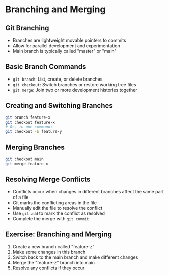 # Branching and Merging

## Git Branching

- Branches are lightweight movable pointers to commits
- Allow for parallel development and experimentation
- Main branch is typically called "master" or "main"

## Basic Branch Commands

- `git branch`: List, create, or delete branches
- `git checkout`: Switch branches or restore working tree files
- `git merge`: Join two or more development histories together

## Creating and Switching Branches

```bash
git branch feature-x
git checkout feature-x
# Or, in one command:
git checkout -b feature-y
```

## Merging Branches

```bash
git checkout main
git merge feature-x
```

## Resolving Merge Conflicts

- Conflicts occur when changes in different branches affect the same part of a file
- Git marks the conflicting areas in the file
- Manually edit the file to resolve the conflict
- Use `git add` to mark the conflict as resolved
- Complete the merge with `git commit`

## Exercise: Branching and Merging

1. Create a new branch called "feature-z"
2. Make some changes in this branch
3. Switch back to the main branch and make different changes
4. Merge the "feature-z" branch into main
5. Resolve any conflicts if they occur
